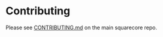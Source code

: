 # Contributing

Please see [CONTRIBUTING.md](https://github.com/bitpay/squarecore/blob/master/CONTRIBUTING.md) on the main squarecore repo.
